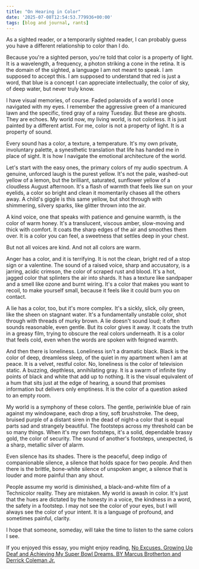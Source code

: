 ```yaml
---
title: "On Hearing in Color"
date: '2025-07-08T12:54:53.779936+00:00'
tags: [blog and journal, rants]
---
```


As a sighted reader, or a temporarily sighted reader, I can probably guess you have a different relationship to color than I do.

Because you're a sighted person, you're told that color is a property of light. It is a wavelength, a frequency, a photon striking a cone in the retina. It is the domain of the sighted, a language I am not meant to speak. I am supposed to accept this. I am supposed to understand that red is just a word, that blue is a concept I can appreciate intellectually, the color of sky, of deep water, but never truly know.

I have visual memories, of course. Faded polaroids of a world I once navigated with my eyes. I remember the aggressive green of a manicured lawn and the specific, tired gray of a rainy Tuesday. But these are ghosts. They are echoes. My world now, my living world, is not colorless. It is just painted by a different artist. For me, color is not a property of light. It is a property of sound.

Every sound has a color, a texture, a temperature. It's my own private, involuntary palette, a synesthetic translation that life has handed me in place of sight. It is how I navigate the emotional architecture of the world.

Let's start with the easy ones, the primary colors of my audio spectrum. A genuine, unforced laugh is the purest yellow. It's not the pale, washed-out yellow of a lemon, but the brilliant, saturated, sunflower yellow of a cloudless August afternoon. It's a flash of warmth that feels like sun on your eyelids, a color so bright and clean it momentarily chases all the others away. A child's giggle is this same yellow, but shot through with shimmering, silvery sparks, like glitter thrown into the air.

A kind voice, one that speaks with patience and genuine warmth, is the color of warm honey. It's a translucent, viscous amber, slow-moving and thick with comfort. It coats the sharp edges of the air and smoothes them over. It is a color you can feel, a sweetness that settles deep in your chest.

But not all voices are kind. And not all colors are warm.

Anger has a color, and it is terrifying. It is not the clean, bright red of a stop sign or a valentine. The sound of a raised voice, sharp and accusatory, is a jarring, acidic crimson, the color of scraped rust and blood. It's a hot, jagged color that splinters the air into shards. It has a texture like sandpaper and a smell like ozone and burnt wiring. It's a color that makes you want to recoil, to make yourself small, because it feels like it could burn you on contact.

A lie has a color, too, but it's more complex. It's a sickly, slick, oily green, like the sheen on stagnant water. It's a fundamentally unstable color, shot through with threads of murky brown. A lie doesn't sound loud; it often sounds reasonable, even gentle. But its color gives it away. It coats the truth in a greasy film, trying to obscure the real colors underneath. It is a color that feels cold, even when the words are spoken with feigned warmth.

And then there is loneliness. Loneliness isn't a dramatic black. Black is the color of deep, dreamless sleep, of the quiet in my apartment when I am at peace. It is a velvet, restful color. No, loneliness is the color of television static. A buzzing, depthless, annihilating gray. It is a swarm of infinite tiny points of black and white that add up to nothing. It is the visual equivalent of a hum that sits just at the edge of hearing, a sound that promises information but delivers only emptiness. It is the color of a question asked to an empty room.

My world is a symphony of these colors. The gentle, periwinkle blue of rain against my windowpane, each drop a tiny, soft brushstroke. The deep, bruised purple of a distant siren in the dead of night-a color that is equal parts sad and strangely beautiful. The footsteps across my threshold can be so many things. When it's my own footsteps, it's a solid, dependable brassy gold, the color of security. The sound of another's footsteps, unexpected, is a sharp, metallic silver of alarm.

Even silence has its shades. There is the peaceful, deep indigo of companionable silence, a silence that holds space for two people. And then there is the brittle, bone-white silence of unspoken anger, a silence that is louder and more painful than any shout.

People assume my world is diminished, a black-and-white film of a Technicolor reality. They are mistaken. My world is awash in color. It's just that the hues are dictated by the honesty in a voice, the kindness in a word, the safety in a footstep. I may not see the color of your eyes, but I will always see the color of your intent. It is a language of profound, and sometimes painful, clarity.

I hope that someone, someday, will take the time to listen to the same colors I see.

If you enjoyed this essay, you might enjoy reading, [No Excuses. Growing Up Deaf and Achieving My Super Bowl Dreams. BY Marcus Brotherton and Derrick Coleman Jr.](https://bookshop.org/a/77/9781476796581)